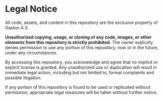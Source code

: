 # Legal Notice

All code, assets, and content in this repository are the exclusive property of Gaston A.S.

**Unauthorized copying, usage, or cloning of any code, images, or other elements from this repository is strictly prohibited.** The owner explicitly denies permission to use any portion of this repository, now or in the future, under any circumstances. 

By accessing this repository, you acknowledge and agree that no implicit or explicit license is granted. Any unauthorized use or duplication will result in immediate legal action, including but not limited to, formal complaints and possible litigation.

If any portion of this repository is found to be used or replicated without permission, appropriate legal measures will be taken without further notice.
